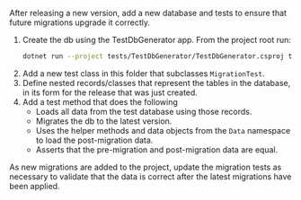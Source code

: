 ﻿After releasing a new version, add a new database and tests to ensure that future migrations upgrade it correctly.

1.  Create the db using the TestDbGenerator app.  From the project root run:
    ```bash
    dotnet run --project tests/TestDbGenerator/TestDbGenerator.csproj tests/KnowledgeBaseServer.Tests/DatabaseMigrationTests/databases/v{version}.sqlite
    ```
2. Add a new test class in this folder that subclasses `MigrationTest`.
3. Define nested records/classes that represent the tables in the database, in its form for the release that was just created.
4. Add a test method that does the following
   - Loads all data from the test database using those records.
   - Migrates the db to the latest version.
   - Uses the helper methods and data objects from the `Data` namespace to load the post-migration data.
   - Asserts that the pre-migration and post-migration data are equal.

As new migrations are added to the project, update the migration tests as necessary to validate that the data is correct
after the latest migrations have been applied.


